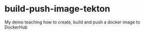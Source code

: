 # build-push-image-tekton
My demo teaching how to create, build and push a docker image to DockerHub
